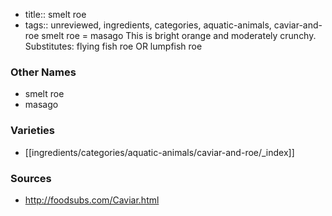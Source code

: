- title:: smelt roe
- tags:: unreviewed, ingredients, categories, aquatic-animals, caviar-and-roe
smelt roe = masago This is bright orange and moderately crunchy. Substitutes: flying fish roe OR lumpfish roe

### Other Names

* smelt roe
* masago

### Varieties

* [[ingredients/categories/aquatic-animals/caviar-and-roe/_index]]

### Sources
* http://foodsubs.com/Caviar.html
